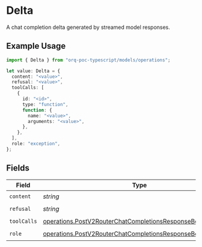 # Delta

A chat completion delta generated by streamed model responses.

## Example Usage

```typescript
import { Delta } from "orq-poc-typescript/models/operations";

let value: Delta = {
  content: "<value>",
  refusal: "<value>",
  toolCalls: [
    {
      id: "<id>",
      type: "function",
      function: {
        name: "<value>",
        arguments: "<value>",
      },
    },
  ],
  role: "exception",
};
```

## Fields

| Field                                                                                                                                        | Type                                                                                                                                         | Required                                                                                                                                     | Description                                                                                                                                  |
| -------------------------------------------------------------------------------------------------------------------------------------------- | -------------------------------------------------------------------------------------------------------------------------------------------- | -------------------------------------------------------------------------------------------------------------------------------------------- | -------------------------------------------------------------------------------------------------------------------------------------------- |
| `content`                                                                                                                                    | *string*                                                                                                                                     | :heavy_check_mark:                                                                                                                           | N/A                                                                                                                                          |
| `refusal`                                                                                                                                    | *string*                                                                                                                                     | :heavy_check_mark:                                                                                                                           | N/A                                                                                                                                          |
| `toolCalls`                                                                                                                                  | [operations.PostV2RouterChatCompletionsResponseBodyToolCalls](../../models/operations/postv2routerchatcompletionsresponsebodytoolcalls.md)[] | :heavy_check_mark:                                                                                                                           | N/A                                                                                                                                          |
| `role`                                                                                                                                       | [operations.PostV2RouterChatCompletionsResponseBodyRole](../../models/operations/postv2routerchatcompletionsresponsebodyrole.md)             | :heavy_check_mark:                                                                                                                           | N/A                                                                                                                                          |